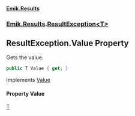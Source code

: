 #### [Emik.Results](index.md 'index')
### [Emik.Results](Emik.Results.md 'Emik.Results').[ResultException&lt;T&gt;](ResultException_T_.md 'Emik.Results.ResultException<T>')

## ResultException<T>.Value Property

Gets the value.

```csharp
public T Value { get; }
```

Implements [Value](IFatal.Value.md 'Emik.Results.IFatal.Value')

#### Property Value
[T](ResultException_T_.md#Emik.Results.ResultException_T_.T 'Emik.Results.ResultException<T>.T')